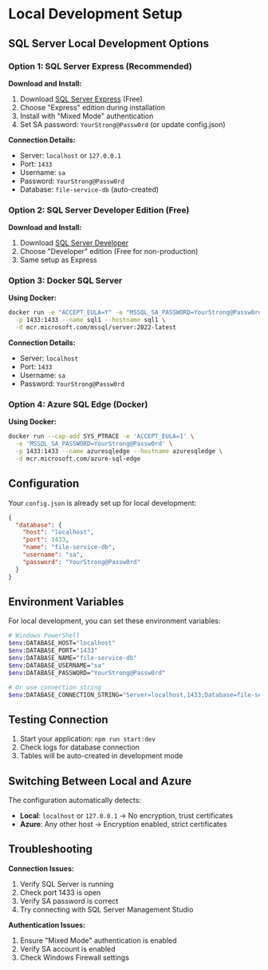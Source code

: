 # Local Development Setup

## SQL Server Local Development Options

### Option 1: SQL Server Express (Recommended)

**Download and Install:**
1. Download [SQL Server Express](https://www.microsoft.com/en-us/sql-server/sql-server-downloads) (Free)
2. Choose "Express" edition during installation
3. Install with "Mixed Mode" authentication
4. Set SA password: `YourStrong@Passw0rd` (or update config.json)

**Connection Details:**
- Server: `localhost` or `127.0.0.1`
- Port: `1433`
- Username: `sa`
- Password: `YourStrong@Passw0rd`
- Database: `file-service-db` (auto-created)

### Option 2: SQL Server Developer Edition (Free)

**Download and Install:**
1. Download [SQL Server Developer](https://www.microsoft.com/en-us/sql-server/sql-server-downloads)
2. Choose "Developer" edition (Free for non-production)
3. Same setup as Express

### Option 3: Docker SQL Server

**Using Docker:**
```bash
docker run -e "ACCEPT_EULA=Y" -e "MSSQL_SA_PASSWORD=YourStrong@Passw0rd" \
  -p 1433:1433 --name sql1 --hostname sql1 \
  -d mcr.microsoft.com/mssql/server:2022-latest
```

**Connection Details:**
- Server: `localhost`
- Port: `1433`
- Username: `sa`
- Password: `YourStrong@Passw0rd`

### Option 4: Azure SQL Edge (Docker)

**Using Docker:**
```bash
docker run --cap-add SYS_PTRACE -e 'ACCEPT_EULA=1' \
  -e 'MSSQL_SA_PASSWORD=YourStrong@Passw0rd' \
  -p 1433:1433 --name azuresqledge --hostname azuresqledge \
  -d mcr.microsoft.com/azure-sql-edge
```

## Configuration

Your `config.json` is already set up for local development:

```json
{
  "database": {
    "host": "localhost",
    "port": 1433,
    "name": "file-service-db",
    "username": "sa",
    "password": "YourStrong@Passw0rd"
  }
}
```

## Environment Variables

For local development, you can set these environment variables:

```bash
# Windows PowerShell
$env:DATABASE_HOST="localhost"
$env:DATABASE_PORT="1433"
$env:DATABASE_NAME="file-service-db"
$env:DATABASE_USERNAME="sa"
$env:DATABASE_PASSWORD="YourStrong@Passw0rd"

# Or use connection string
$env:DATABASE_CONNECTION_STRING="Server=localhost,1433;Database=file-service-db;User Id=sa;Password=YourStrong@Passw0rd;TrustServerCertificate=true;"
```

## Testing Connection

1. Start your application: `npm run start:dev`
2. Check logs for database connection
3. Tables will be auto-created in development mode

## Switching Between Local and Azure

The configuration automatically detects:
- **Local**: `localhost` or `127.0.0.1` → No encryption, trust certificates
- **Azure**: Any other host → Encryption enabled, strict certificates

## Troubleshooting

**Connection Issues:**
1. Verify SQL Server is running
2. Check port 1433 is open
3. Verify SA password is correct
4. Try connecting with SQL Server Management Studio

**Authentication Issues:**
1. Ensure "Mixed Mode" authentication is enabled
2. Verify SA account is enabled
3. Check Windows Firewall settings 